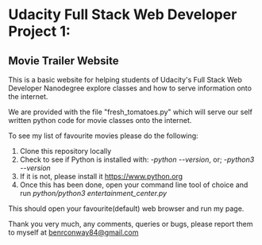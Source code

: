 # Udacity Full Stack Web Developer Project 1:
## Movie Trailer Website

This is a basic website for helping students of Udacity's Full Stack Web Developer
Nanodegree explore classes and how to serve information onto the internet.

We are provided with the file "fresh_tomatoes.py" which will serve our self
written python code for movie classes onto the internet.

To see my list of favourite movies please do the following:
  1) Clone this repository locally
  2) Check to see if Python is installed with:
    -*python --version*, or;
    -*python3 --version*
  3) If it is not, please install it https://www.python.org
  4) Once this has been done, open your command line tool of choice and run
  *python/python3 entertainment_center.py*

This should open your favourite(default) web browser and run my page.

Thank you very much, any comments, queries or bugs, please report them to myself
at benrconway84@gmail.com
